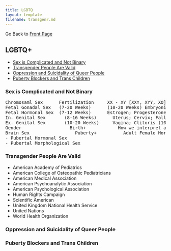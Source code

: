 ```yaml
---
title: LGBTQ
layout: template
filename: transgenr.md
--- 
```


Go Back to [Front Page](index.md)

## LGBTQ+
- [Sex is Complicated and Not Binary](#sex-is-complicated-and-not-a-binary)
- [Transgender People Are Valid](#transgender-people-are-valid)
- [Oppression and Suicidality of Queer People](#oppression-and-suicidality-of-queer-people)
- [Puberty Blockers and Trans Children](#puberty-blockers-and-trans-children)

### Sex is Complicated and Not Binary
<pre>
Chromosaml Sex      Fertilization	  XX - XY [XXY, XYY, XO]
Fetal Gonadal Sex   (7-20 Weeks)	  (10-20 Weeks) Embryonic Ovaries - (7-12 Weeks) Embryonic Testes
Fetal Hormonal Sex  (7-12 Weeks)	  Estrogen; Progesterone - Testosterone
In. Genital Sex		  (8-16 Weeks)  	Uterus; Cervix; Fallopian Tubes - Vas Deferens; Prostate; Epididymis
Ex. Genital Sex		  (10-20 Weeks) 	Vagina; Clitoris (10-20 Weeks) - Penis; Scrotum (12-14 Weeks)
Gender			        Birth+		      How we interpret and categorize the mixture of all previous stages.
Brain Sex			      Puberty+		    Adult Female Hormone Levels/Patterns - Adult Male Hormone Levels/Patterns
- Pubertal Hormonal Sex
- Pubertal Morphological Sex
</pre>

### Transgender People Are Valid
- American Academy of Pediatrics
- American College of Osteopathic Pediatricians
- American Medical Association
- American Psychoanalytic Association
- American Psychological Association
- Human Rights Campaign
- Scientific American
- United Kingdom National Health Service
- United Nations
- World Health Organization

### Oppression and Suicidality of Queer People

### Puberty Blockers and Trans Children
